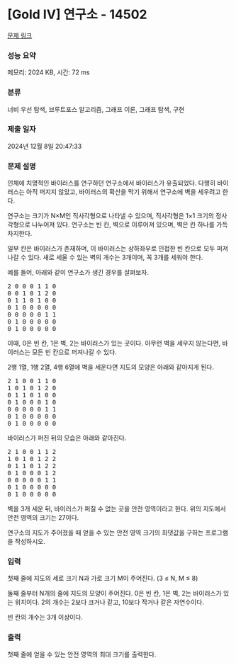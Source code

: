 # [Gold IV] 연구소 - 14502 

[문제 링크](https://www.acmicpc.net/problem/14502) 

### 성능 요약

메모리: 2024 KB, 시간: 72 ms

### 분류

너비 우선 탐색, 브루트포스 알고리즘, 그래프 이론, 그래프 탐색, 구현

### 제출 일자

2024년 12월 8일 20:47:33

### 문제 설명

<p>인체에 치명적인 바이러스를 연구하던 연구소에서 바이러스가 유출되었다. 다행히 바이러스는 아직 퍼지지 않았고, 바이러스의 확산을 막기 위해서 연구소에 벽을 세우려고 한다.</p>

<p>연구소는 크기가 N×M인 직사각형으로 나타낼 수 있으며, 직사각형은 1×1 크기의 정사각형으로 나누어져 있다. 연구소는 빈 칸, 벽으로 이루어져 있으며, 벽은 칸 하나를 가득 차지한다. </p>

<p>일부 칸은 바이러스가 존재하며, 이 바이러스는 상하좌우로 인접한 빈 칸으로 모두 퍼져나갈 수 있다. 새로 세울 수 있는 벽의 개수는 3개이며, 꼭 3개를 세워야 한다.</p>

<p>예를 들어, 아래와 같이 연구소가 생긴 경우를 살펴보자.</p>

<pre>2 0 0 0 1 1 0
0 0 1 0 1 2 0
0 1 1 0 1 0 0
0 1 0 0 0 0 0
0 0 0 0 0 1 1
0 1 0 0 0 0 0
0 1 0 0 0 0 0</pre>

<p>이때, 0은 빈 칸, 1은 벽, 2는 바이러스가 있는 곳이다. 아무런 벽을 세우지 않는다면, 바이러스는 모든 빈 칸으로 퍼져나갈 수 있다.</p>

<p>2행 1열, 1행 2열, 4행 6열에 벽을 세운다면 지도의 모양은 아래와 같아지게 된다.</p>

<pre>2 1 0 0 1 1 0
1 0 1 0 1 2 0
0 1 1 0 1 0 0
0 1 0 0 0 1 0
0 0 0 0 0 1 1
0 1 0 0 0 0 0
0 1 0 0 0 0 0</pre>

<p>바이러스가 퍼진 뒤의 모습은 아래와 같아진다.</p>

<pre>2 1 0 0 1 1 2
1 0 1 0 1 2 2
0 1 1 0 1 2 2
0 1 0 0 0 1 2
0 0 0 0 0 1 1
0 1 0 0 0 0 0
0 1 0 0 0 0 0</pre>

<p>벽을 3개 세운 뒤, 바이러스가 퍼질 수 없는 곳을 안전 영역이라고 한다. 위의 지도에서 안전 영역의 크기는 27이다.</p>

<p>연구소의 지도가 주어졌을 때 얻을 수 있는 안전 영역 크기의 최댓값을 구하는 프로그램을 작성하시오.</p>

### 입력 

 <p>첫째 줄에 지도의 세로 크기 N과 가로 크기 M이 주어진다. (3 ≤ N, M ≤ 8)</p>

<p>둘째 줄부터 N개의 줄에 지도의 모양이 주어진다. 0은 빈 칸, 1은 벽, 2는 바이러스가 있는 위치이다. 2의 개수는 2보다 크거나 같고, 10보다 작거나 같은 자연수이다.</p>

<p>빈 칸의 개수는 3개 이상이다.</p>

### 출력 

 <p>첫째 줄에 얻을 수 있는 안전 영역의 최대 크기를 출력한다.</p>

